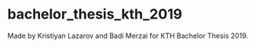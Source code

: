 # bachelor_thesis_kth_2019

Made by Kristiyan Lazarov and Badi Merzai for KTH Bachelor Thesis 2019.
